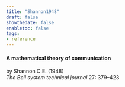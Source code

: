 ```yaml
---
title: "Shannon1948"
draft: false
showthedate: false
enabletoc: false
tags:
- reference
---
```


#### **A mathematical theory of communication**     
by Shannon C.E. (1948)         
*The Bell system technical journal* 27: 379–423       


